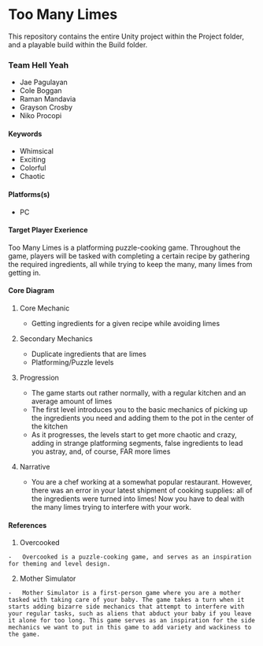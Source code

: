# Too Many Limes
This repository contains the entire Unity project within the Project folder, and a playable build within the Build folder.

### Team Hell Yeah
- Jae Pagulayan
- Cole Boggan
- Raman Mandavia
- Grayson Crosby
- Niko Procopi

#### Keywords

-   Whimsical
-   Exciting
-   Colorful
-   Chaotic

#### Platforms(s)

-   PC

#### Target Player Exerience

Too Many Limes is a platforming puzzle-cooking game. Throughout the game, players will be tasked with completing a certain recipe by gathering the required ingredients, all while trying to keep the many, many limes from getting in.

#### Core Diagram

1.  Core Mechanic

    -   Getting ingredients for a given recipe while avoiding limes

2.  Secondary Mechanics

    -   Duplicate ingredients that are limes
    -   Platforming/Puzzle levels

3.  Progression

    -   The game starts out rather normally, with a regular kitchen and an average amount of limes
    -   The first level introduces you to the basic mechanics of picking up the ingredients you need and adding them to the pot in the center of the kitchen
    -   As it progresses, the levels start to get more chaotic and crazy, adding in strange platforming segments, false ingredients to lead you astray, and, of course, FAR more limes

4.  Narrative

    -   You are a chef working at a somewhat popular restaurant. However, there was an error in your latest shipment of cooking supplies: all of the ingredients were turned into limes! Now you have to deal with the many limes trying to interfere with your work.

#### References

1.   Overcooked

    -   Overcooked is a puzzle-cooking game, and serves as an inspiration for theming and level design.
    
2.   Mother Simulator

    -   Mother Simulator is a first-person game where you are a mother tasked with taking care of your baby. The game takes a turn when it starts adding bizarre side mechanics that attempt to interfere with your regular tasks, such as aliens that abduct your baby if you leave it alone for too long. This game serves as an inspiration for the side mechanics we want to put in this game to add variety and wackiness to the game.
